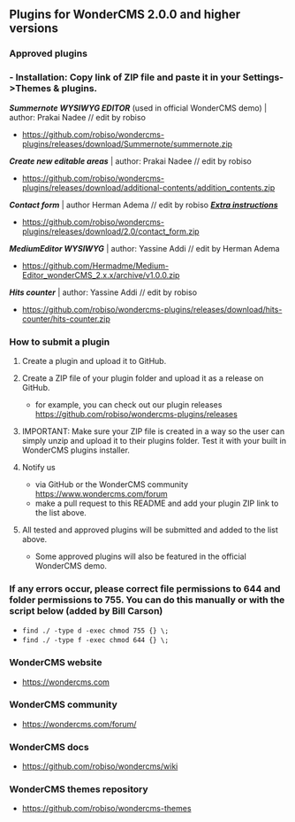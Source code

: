 ## Plugins for WonderCMS 2.0.0 and higher versions

### Approved plugins
### - Installation: Copy link of ZIP file and paste it in your Settings->Themes & plugins.

***Summernote WYSIWYG EDITOR*** (used in official WonderCMS demo) | author: Prakai Nadee // edit by robiso
  - https://github.com/robiso/wondercms-plugins/releases/download/Summernote/summernote.zip


***Create new editable areas*** | author: Prakai Nadee // edit by robiso
  - https://github.com/robiso/wondercms-plugins/releases/download/additional-contents/addition_contents.zip
  

***Contact form*** | author Herman Adema // edit by robiso ***[Extra instructions](https://github.com/robiso/wondercms-plugins/releases/tag/contact-form)***
  - https://github.com/robiso/wondercms-plugins/releases/download/2.0/contact_form.zip


***MediumEditor WYSIWYG*** | author: Yassine Addi // edit by Herman Adema
  - https://github.com/Hermadme/Medium-Editor_wonderCMS_2.x.x/archive/v1.0.0.zip


***Hits counter*** | author: Yassine Addi // edit by robiso
  - https://github.com/robiso/wondercms-plugins/releases/download/hits-counter/hits-counter.zip
  
 
### How to submit a plugin
1. Create a plugin and upload it to GitHub.

2. Create a ZIP file of your plugin folder and upload it as a release on GitHub.
   - for example, you can check out our plugin releases https://github.com/robiso/wondercms-plugins/releases
   
3. IMPORTANT: Make sure your ZIP file is created in a way so the user can simply unzip and upload it to their plugins folder. Test it with your built in WonderCMS plugins installer.

4. Notify us
   - via GitHub or the WonderCMS community https://www.wondercms.com/forum
   - make a pull request to this README and add your plugin ZIP link to the list above.

5. All tested and approved plugins will be submitted and added to the list above.
   - Some approved plugins will also be featured in the official WonderCMS demo.

### If any errors occur, please correct file permissions to 644 and folder permissions to 755. You can do this manually or with the script below (added by Bill Carson)
  - `find ./ -type d -exec chmod 755 {} \;`
  - `find ./ -type f -exec chmod 644 {} \;`

### WonderCMS website
- https://wondercms.com

### WonderCMS community
- https://wondercms.com/forum/

### WonderCMS docs
- https://github.com/robiso/wondercms/wiki

### WonderCMS themes repository
- https://github.com/robiso/wondercms-themes
